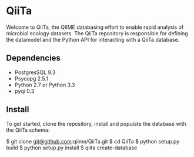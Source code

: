 QiiTa
=====

Welcome to QiiTa, the QIIME databasing effort to enable rapid analysis of microbial ecology datasets. The QiiTa repository is responsible for defining the datamodel and the Python API for interacting with a QiiTa database.

Dependencies
------------

* PostgresSQL 9.3
* Psycopg 2.5.1
* Python 2.7 or Python 3.3
* pyqi 0.3

Install
-------

To get started, clone the repository, install and populate the database with the QiiTa schema:

$ git clone git@github.com:qiime/QiiTa.git
$ cd QiiTa
$ python setup.py build
$ python setup.py install
$ qiita create-database
